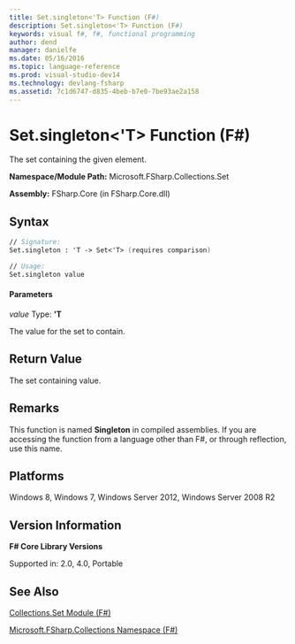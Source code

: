 ```yaml
---
title: Set.singleton<'T> Function (F#)
description: Set.singleton<'T> Function (F#)
keywords: visual f#, f#, functional programming
author: dend
manager: danielfe
ms.date: 05/16/2016
ms.topic: language-reference
ms.prod: visual-studio-dev14
ms.technology: devlang-fsharp
ms.assetid: 7c1d6747-d835-4beb-b7e0-7be93ae2a158 
---
```


# Set.singleton<'T> Function (F#)

The set containing the given element.

**Namespace/Module Path:** Microsoft.FSharp.Collections.Set

**Assembly:** FSharp.Core (in FSharp.Core.dll)


## Syntax

```fsharp
// Signature:
Set.singleton : 'T -> Set<'T> (requires comparison)

// Usage:
Set.singleton value
```

#### Parameters
*value*
Type: **'T**


The value for the set to contain.


## Return Value

The set containing value.

## Remarks
This function is named **Singleton** in compiled assemblies. If you are accessing the function from a language other than F#, or through reflection, use this name.


## Platforms
Windows 8, Windows 7, Windows Server 2012, Windows Server 2008 R2


## Version Information
**F# Core Library Versions**

Supported in: 2.0, 4.0, Portable

## See Also
[Collections.Set Module &#40;F&#35;&#41;](Collections.Set-Module-%5BFSharp%5D.md)

[Microsoft.FSharp.Collections Namespace &#40;F&#35;&#41;](Microsoft.FSharp.Collections-Namespace-%5BFSharp%5D.md)